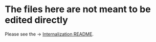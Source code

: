 # The files here are not meant to be edited directly

Please see the &rarr; [Internalization README](../README.md).
